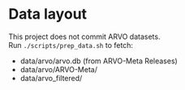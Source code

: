 # Data layout

This project does not commit ARVO datasets.  
Run `./scripts/prep_data.sh` to fetch:

- data/arvo/arvo.db (from ARVO-Meta Releases)
- data/arvo/ARVO-Meta/
- data/arvo_filtered/
